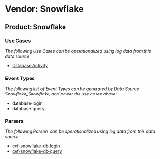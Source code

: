 Vendor: Snowflake
=================
Product: Snowflake
------------------

### Use Cases

_The following Use Cases can be operationalized using log data from this data source_

* [Database Activity](../UseCases/usecase_database_activity.md)


### Event Types

_The following list of Event Types can be generated by Data Source Snowflake_Snowflake, and power the use cases above:_

- database-login
- database-query


### Parsers

_The following Parsers can be operationalized using log data from this data source_

* [cef-snowflake-db-login](../Parsers/parserContent_cef-snowflake-db-login.md)
* [cef-snowflake-db-query](../Parsers/parserContent_cef-snowflake-db-query.md)
